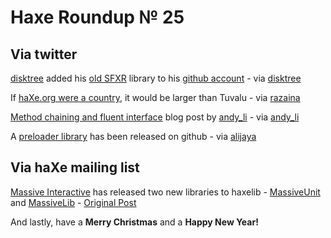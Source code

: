 [_template]: ../templates/roundup.html
# Haxe Roundup № 25

## Via twitter
[disktree][link 1] added his [old SFXR][link 2] library to his [github account][link 3] - via [disktree][link 4]

If [haXe.org were a country][link 5], it would be larger than Tuvalu - via [razaina][link 6]

[Method chaining and fluent interface][link 7] blog post by [andy_li][link 8] - via [andy_li][link 9]

A [preloader library][link 10] has been released on github - via [alijaya][link 11]

## Via haXe mailing list
[Massive Interactive][link 12] has released two new libraries to haxelib - [MassiveUnit][link 13] and [MassiveLib][link 14] - [Original Post][link 15]

And lastly, have a __Merry Christmas__ and a __Happy New Year!__

[link 1]: http://www.twitter.com/disktree "@disktree"
[link 2]: http://www.drpetter.se/project_sfxr.html "old SFXR library"
[link 3]: https://github.com/tong/sfxr "tong's SFXR library - github"
[link 4]: http://www.twitter.com/disktree "@disktree"
[link 5]: http://www.sharenator.com/w/haxe.org "If haXe.org were a country..."
[link 6]: http://www.twitter.com/razaina "@razaina"
[link 7]: http://blog.onthewings.net/2010/12/19/method-chaining-and-fluent-interface-in-haxe/ "Method Chaining and fluent interface in haXe"
[link 8]: http://www.twitter.com/andy_li "@andy_li"
[link 9]: http://www.twitter.com/andy_li "@andy_li"
[link 10]: https://github.com/alijaya/Pre "Pre a haXe preloader library - github"
[link 11]: http://www.twitter.com/alijaya "@alijaya"
[link 12]: http://www.massive.com.au/ "Massive Interactive"
[link 13]: http://lib.haxe.org/p/munit "MassiveUnit by Massive Interactive"
[link 14]: http://lib.haxe.org/p/mlib "MassiveLib by Massive Interactive"
[link 15]: http://haxe.1354130.n2.nabble.com/Seasons-Greetings-and-some-new-haxelibs-td5864488.html "Seasons Greetings from Massive Interactive - haXe Mailing List"

